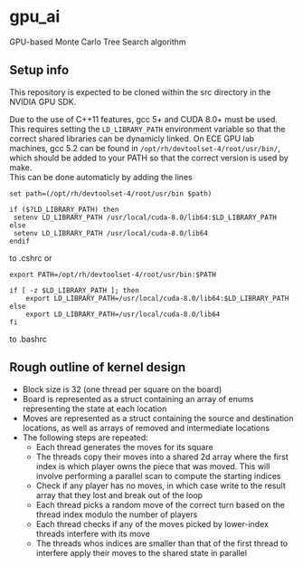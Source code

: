 # gpu_ai
GPU-based Monte Carlo Tree Search algorithm

## Setup info
This repository is expected to be cloned within the src directory in the NVIDIA GPU SDK.  

Due to the use of C++11 features, gcc 5+ and CUDA 8.0+ must be used.  This requires setting the  `LD_LIBRARY_PATH` environment variable so that the correct shared libraries can be dynamicly linked.
On ECE GPU lab machines, gcc 5.2 can be found in `/opt/rh/devtoolset-4/root/usr/bin/`, which should be added to your PATH so that the correct version is used by make.  
This can be done automaticly by adding the lines
```
set path=(/opt/rh/devtoolset-4/root/usr/bin $path)

if ($?LD_LIBRARY_PATH) then
 setenv LD_LIBRARY_PATH /usr/local/cuda-8.0/lib64:$LD_LIBRARY_PATH
else
 setenv LD_LIBRARY_PATH /usr/local/cuda-8.0/lib64
endif
```
to .cshrc or
```
export PATH=/opt/rh/devtoolset-4/root/usr/bin:$PATH

if [ -z $LD_LIBRARY_PATH ]; then
    export LD_LIBRARY_PATH=/usr/local/cuda-8.0/lib64:$LD_LIBRARY_PATH
else
    export LD_LIBRARY_PATH=/usr/local/cuda-8.0/lib64
fi
```
to .bashrc

## Rough outline of kernel design
* Block size is 32 (one thread per square on the board)
* Board is represented as a struct containing an array of enums representing the state at each location
* Moves are represented as a struct containing the source and destination locations, as well as arrays of removed and intermediate locations
* The following steps are repeated:
  * Each thread generates the moves for its square
  * The threads copy their moves into a shared 2d array where the first index is which player owns the piece that was moved.  This will involve performing a parallel scan to compute the starting indices
  * Check if any player has no moves, in which case write to the result array that they lost and break out of the loop
  * Each thread picks a random move of the correct turn based on the thread index modulo the number of players
  * Each thread checks if any of the moves picked by lower-index threads interfere with its move
  * The threads whos indices are smaller than that of the first thread to interfere apply their moves to the shared state in parallel
